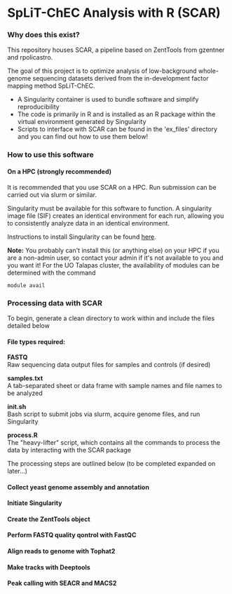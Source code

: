 # SpLiT-ChEC Analysis with R (SCAR)

### Why does this exist?

This repository houses SCAR, a pipeline based on ZentTools from gzentner and rpolicastro. 

The goal of this project is to optimize analysis of low-background whole-genome sequencing datasets derived from the in-development factor mapping method SpLiT-ChEC.

- A Singularity container is used to bundle software and simplify reproducibility
- The code is primarily in R and is installed as an R package within the virtual environment generated by Singularity
- Scripts to interface with SCAR can be found in the 'ex_files' directory and you can find out how to use them below!

### How to use this software

#### On a HPC (strongly recommended)

It is recommended that you use SCAR on a HPC. Run submission can be carried out via slurm or similar.

Singularity must be available for this software to function. A singularity image file (SIF) creates an identical environment for each run, allowing you to consistently analyze data in an identical environment.

Instructions to install Singularity can be found [here](https://sylabs.io/guides/3.5/user-guide/quick_start.html#quick-installation-steps).  

**Note:** You probably can't install this  (or anything else) on your HPC if you are a non-admin user, so contact your admin if it's not available to you and you want it! For the UO Talapas cluster, the availability of modules can be determined with the command
```
module avail

```

### Processing data with SCAR

To begin, generate a clean directory to work within and include the files detailed below

#### File types required:

**FASTQ**  
Raw sequencing data output files for samples and controls (if desired)

**samples.txt**  
A tab-separated sheet or data frame with sample names and file names to be analyzed

**init.sh**  
Bash script to submit jobs via slurm, acquire genome files, and run Singularity

**process.R**  
The "heavy-lifter" script, which contains all the commands to process the data by interacting with the SCAR package

The processing steps are outlined below (to be completed expanded on later...)

#### Collect yeast genome assembly and annotation

#### Initiate Singularity

#### Create the ZentTools object

#### Perform FASTQ quality qontrol with FastQC

#### Align reads to genome with Tophat2

#### Make tracks with Deeptools

#### Peak calling with SEACR and MACS2





